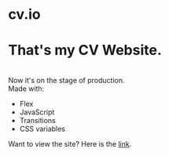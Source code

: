# cv.io

<h1>That's my CV Website.</h1>
<br>
Now it's on the stage of production.
<br>
Made with:
<ul>
<li> Flex </li>
<li> JavaScript</li>
<li> Transitions</li>
<li> CSS variables</li>
  </ul>

Want to view the site? Here is the <a href="#">link</a>.
